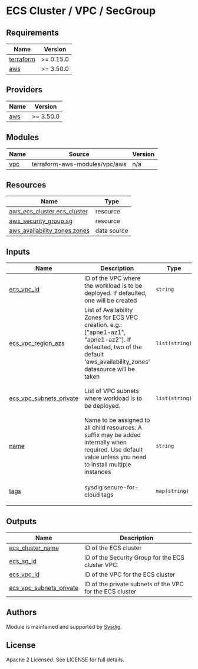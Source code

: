 # ECS Cluster / VPC / SecGroup


<!-- BEGINNING OF PRE-COMMIT-TERRAFORM DOCS HOOK -->
## Requirements

| Name | Version |
|------|---------|
| <a name="requirement_terraform"></a> [terraform](#requirement\_terraform) | >= 0.15.0 |
| <a name="requirement_aws"></a> [aws](#requirement\_aws) | >= 3.50.0 |

## Providers

| Name | Version |
|------|---------|
| <a name="provider_aws"></a> [aws](#provider\_aws) | >= 3.50.0 |

## Modules

| Name | Source | Version |
|------|--------|---------|
| <a name="module_vpc"></a> [vpc](#module\_vpc) | terraform-aws-modules/vpc/aws | n/a |

## Resources

| Name | Type |
|------|------|
| [aws_ecs_cluster.ecs_cluster](https://registry.terraform.io/providers/hashicorp/aws/latest/docs/resources/ecs_cluster) | resource |
| [aws_security_group.sg](https://registry.terraform.io/providers/hashicorp/aws/latest/docs/resources/security_group) | resource |
| [aws_availability_zones.zones](https://registry.terraform.io/providers/hashicorp/aws/latest/docs/data-sources/availability_zones) | data source |

## Inputs

| Name | Description | Type | Default | Required |
|------|-------------|------|---------|:--------:|
| <a name="input_ecs_vpc_id"></a> [ecs\_vpc\_id](#input\_ecs\_vpc\_id) | ID of the VPC where the workload is to be deployed. If defaulted, one will be created | `string` | `"create"` | no |
| <a name="input_ecs_vpc_region_azs"></a> [ecs\_vpc\_region\_azs](#input\_ecs\_vpc\_region\_azs) | List of Availability Zones for ECS VPC creation. e.g.: ["apne1-az1", "apne1-az2"]. If defaulted, two of the default 'aws\_availability\_zones' datasource will be taken | `list(string)` | `[]` | no |
| <a name="input_ecs_vpc_subnets_private"></a> [ecs\_vpc\_subnets\_private](#input\_ecs\_vpc\_subnets\_private) | List of VPC subnets where workload is to be deployed. | `list(string)` | <pre>[<br>  "10.0.1.0/24",<br>  "10.0.2.0/24"<br>]</pre> | no |
| <a name="input_name"></a> [name](#input\_name) | Name to be assigned to all child resources. A suffix may be added internally when required. Use default value unless you need to install multiple instances | `string` | `"sfc"` | no |
| <a name="input_tags"></a> [tags](#input\_tags) | sysdig secure-for-cloud tags | `map(string)` | <pre>{<br>  "product": "sysdig-secure-for-cloud"<br>}</pre> | no |

## Outputs

| Name | Description |
|------|-------------|
| <a name="output_ecs_cluster_name"></a> [ecs\_cluster\_name](#output\_ecs\_cluster\_name) | ID of the ECS cluster |
| <a name="output_ecs_sg_id"></a> [ecs\_sg\_id](#output\_ecs\_sg\_id) | ID of the Security Group for the ECS cluster VPC |
| <a name="output_ecs_vpc_id"></a> [ecs\_vpc\_id](#output\_ecs\_vpc\_id) | ID of the VPC for the ECS cluster |
| <a name="output_ecs_vpc_subnets_private"></a> [ecs\_vpc\_subnets\_private](#output\_ecs\_vpc\_subnets\_private) | ID of the private subnets of the VPC for the ECS cluster |
<!-- END OF PRE-COMMIT-TERRAFORM DOCS HOOK -->

## Authors

Module is maintained and supported by [Sysdig](https://sysdig.com).

## License

Apache 2 Licensed. See LICENSE for full details.
